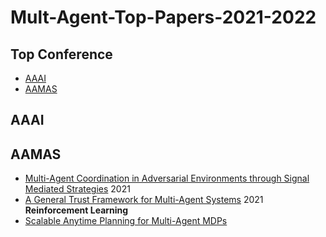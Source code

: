 # Mult-Agent-Top-Papers-2021-2022

## Top Conference
* [AAAI](https://github.com/Huafeng-XU/Mult-Agent-Top-Papers-2021-2022#aaai)
* [AAMAS](https://github.com/Huafeng-XU/Mult-Agent-Top-Papers-2021-2022#aamas)

## AAAI

## AAMAS
* [Multi-Agent Coordination in Adversarial Environments through Signal Mediated Strategies](https://www.ifaamas.org/Proceedings/aamas2021/pdfs/p269.pdf) 2021
* [A General Trust Framework for Multi-Agent Systems](https://www.ifaamas.org/Proceedings/aamas2021/pdfs/p332.pdf) 2021 **Reinforcement Learning**
* [Scalable Anytime Planning for Multi-Agent MDPs]()
